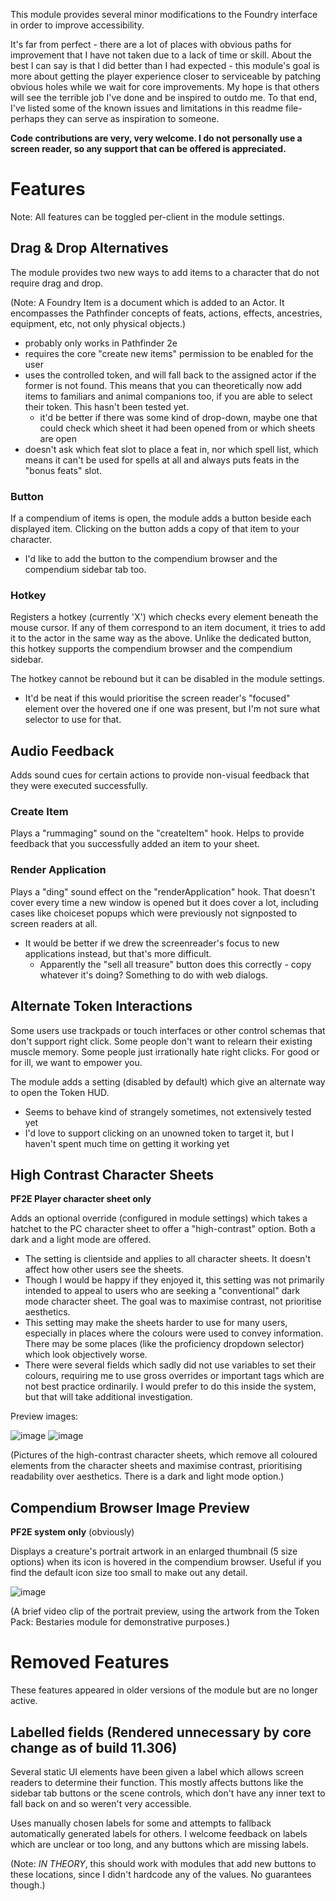 This module provides several minor modifications to the Foundry interface in order to improve accessibility.

It's far from perfect - there are a lot of places with obvious paths for improvement that I have not taken due to a lack of time or skill. About the best I can say is that I did better than I had expected - this module's goal is more about getting the player experience closer to serviceable by patching obvious holes while we wait for core improvements. My hope is that others will see the terrible job I've done and be inspired to outdo me. To that end, I've listed some of the known issues and limitations in this readme file- perhaps they can serve as inspiration to someone.

**Code contributions are very, very welcome. I do not personally use a screen reader, so any support that can be offered is appreciated.**

# Features

Note: All features can be toggled per-client in the module settings.

## Drag & Drop Alternatives

The module provides two new ways to add items to a character that do not require drag and drop.

(Note: A Foundry Item is a document which is added to an Actor. It encompasses the Pathfinder concepts of feats, actions, effects, ancestries, equipment, etc, not only physical objects.)

  - probably only works in Pathfinder 2e
  - requires the core "create new items" permission to be enabled for the user
  - uses the controlled token, and will fall back to the assigned actor if the former is not found. This means that you can theoretically now add items to familiars and animal companions too, if you are able to select their token. This hasn't been tested yet. 
    - it'd be better if there was some kind of drop-down, maybe one that could check which sheet it had been opened from or which sheets are open
  - doesn't ask which feat slot to place a feat in, nor which spell list, which means it can't be used for spells at all and always puts feats in the "bonus feats" slot.

### Button

If a compendium of items is open, the module adds a button beside each displayed item. Clicking on the button adds a copy of that item to your character.

- I'd like to add the button to the compendium browser and the compendium sidebar tab too.

### Hotkey

Registers a hotkey (currently 'X') which checks every element beneath the mouse cursor. If any of them correspond to an item document, it tries to add it to the actor in the same way as the above. Unlike the dedicated button, this hotkey supports the compendium browser and the compendium sidebar.

The hotkey cannot be rebound but it can be disabled in the module settings.

- It'd be neat if this would prioritise the screen reader's "focused" element over the hovered one if one was present, but I'm not sure what selector to use for that.

## Audio Feedback

Adds sound cues for certain actions to provide non-visual feedback that they were executed successfully.

### Create Item

Plays a "rummaging" sound on the "createItem" hook. Helps to provide feedback that you successfully added an item to your sheet.

### Render Application

Plays a "ding" sound effect on the "renderApplication" hook. That doesn't cover every time a new window is opened but it does cover a lot, including cases like choiceset popups which were previously not signposted to screen readers at all.

- It would be better if we drew the screenreader's focus to new applications instead, but that's more difficult.
  - Apparently the "sell all treasure" button does this correctly - copy whatever it's doing? Something to do with web dialogs.

## Alternate Token Interactions

Some users use trackpads or touch interfaces or other control schemas that don't support right click. Some people don't want to relearn their existing muscle memory. Some people just irrationally hate right clicks. For good or for ill, we want to empower you.

The module adds a setting (disabled by default) which give an alternate way to open the Token HUD.

- Seems to behave kind of strangely sometimes, not extensively tested yet
- I'd love to support clicking on an unowned token to target it, but I haven't spent much time on getting it working yet

## High Contrast Character Sheets

**PF2E Player character sheet only**

Adds an optional override (configured in module settings) which takes a hatchet to the PC character sheet to offer a "high-contrast" option. Both a dark and a light mode are offered. 

- The setting is clientside and applies to all character sheets. It doesn't affect how other users see the sheets.
- Though I would be happy if they enjoyed it, this setting was not primarily intended to appeal to users who are seeking a "conventional" dark mode character sheet. The goal was to maximise contrast, not prioritise aesthetics.
- This setting may make the sheets harder to use for many users, especially in places where the colours were used to convey information. There may be some places (like the proficiency dropdown selector) which look objectively worse. 
- There were several fields which sadly did not use variables to set their colours, requiring me to use gross overrides or important tags which are not best practice ordinarily. I would prefer to do this inside the system, but that will take additional investigation.

Preview images:

![image](https://github.com/silvative/accessibility-enhancements/assets/66365038/29aea8d5-128d-48ac-baa3-a29b36d56e6e)
![image](https://github.com/silvative/accessibility-enhancements/assets/66365038/cebe67b5-b10a-4323-90f8-079c227117bb)

(Pictures of the high-contrast character sheets, which remove all coloured elements from the character sheets and maximise contrast, prioritising readability over aesthetics. There is a dark and light mode option.)

## Compendium Browser Image Preview

**PF2E system only** (obviously)

Displays a creature's portrait artwork in an enlarged thumbnail (5 size options) when its icon is hovered in the compendium browser. Useful if you find the default icon size too small to make out any detail.

![image](https://github.com/silvative/accessibility-enhancements/assets/66365038/c63c30b7-7262-4bd8-a46c-838ef78ce8a0)


(A brief video clip of the portrait preview, using the artwork from the Token Pack: Bestaries module for demonstrative purposes.)

# Removed Features

These features appeared in older versions of the module but are no longer active.

## Labelled fields (Rendered unnecessary by core change as of build 11.306)

Several static UI elements have been given a label which allows screen readers to determine their function. This mostly affects buttons like the sidebar tab buttons or the scene controls, which don't have any inner text to fall back on and so weren't very accessible.

Uses manually chosen labels for some and attempts to fallback automatically generated labels for others. I welcome feedback on labels which are unclear or too long, and any buttons which are missing labels.

(Note: *IN THEORY*, this should work with modules that add new buttons to these locations, since I didn't hardcode any of the values. No guarantees though.)
